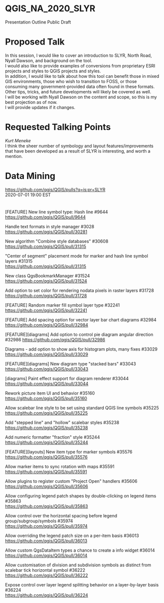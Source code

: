 # QGIS_NA_2020_SLYR
Presentation Outline Public Draft

# Proposed Talk
In this session, I would like to cover an introduction to SLYR, North Road, Nyall Dawson, and background on the tool.  
I would also like to provide examples of conversions from proprietary ESRI projects and styles to QGIS projects and styles.  
In addition, I would like to talk about how this tool can benefit those in mixed GIS environments, those who wish to transition to FOSS, or those consuming many government-provided data often found in these formats.  
Other tips, tricks, and future developments will likely be covered as well.  
I will be working with Nyall Dawson on the content and scope, so this is my best projection as of now.  
I will provide updates if it changes.

# Requested Talking Points
*Kurt Meneke*  
I think the sheer number of symbology and layout features/improvements that have been developed as a result of SLYR is interesting, and worth a mention.

# Data Mining
https://github.com/qgis/QGIS/pulls?q=is:pr+SLYR  
2020-07-01 19:00 EST  
#
[FEATURE] New line symbol type: Hash line #9644  
https://github.com/qgis/QGIS/pull/9644  

Handle text formats in style manager #3028  
https://github.com/qgis/QGIS/pull/30281  

New algorithm "Combine style databases" #30608  
https://github.com/qgis/QGIS/pull/31315  

"Center of segment" placement mode for marker and hash line symbol layers #31315  
https://github.com/qgis/QGIS/pull/31315  

New class QgsBookmarkManager #31524  
https://github.com/qgis/QGIS/pull/31524  

Add option to set color for rendering nodata pixels in raster layers #31728  
https://github.com/qgis/QGIS/pull/31728  

[FEATURE] Random marker fill symbol layer type #32241  
https://github.com/qgis/QGIS/pull/32241  

[FEATURE] Add spacing option for vector layer bar chart diagrams #32984  
https://github.com/qgis/QGIS/pull/32984  

[FEATURE][diagrams] Add option to control pie diagram angular direction #32986
https://github.com/qgis/QGIS/pull/32986  

Diagrams - add option to show axis for histogram plots, many fixes #33029  
https://github.com/qgis/QGIS/pull/33029  

[FEATURE][diagrams] New diagram type "stacked bars" #33043  
https://github.com/qgis/QGIS/pull/33043  

[diagrams] Paint effect support for diagram renderer #33044
https://github.com/qgis/QGIS/pull/33044

Rework picture item UI and behavior #35160
https://github.com/qgis/QGIS/pull/35160

Allow scalebar line style to be set using standard QGIS line symbols #35225  
https://github.com/qgis/QGIS/pull/35225  

Add "stepped line" and "hollow" scalebar styles #35238  
https://github.com/qgis/QGIS/pull/35238  

Add numeric formatter "fraction" style #35244  
https://github.com/qgis/QGIS/pull/35244  

[FEATURE][layouts] New item type for marker symbols #35576  
https://github.com/qgis/QGIS/pull/35576  

Allow marker items to sync rotation with maps #35591  
https://github.com/qgis/QGIS/pull/35591  

Allow plugins to register custom "Project Open" handlers #35606  
https://github.com/qgis/QGIS/pull/35606  

Allow configuring legend patch shapes by double-clicking on legend items #35863  
https://github.com/qgis/QGIS/pull/35863  

Allow control over the horizontal spacing before legend group/subgroup/symbols #35974  
https://github.com/qgis/QGIS/pull/35974  

Allow overriding the legend patch size on a per-item basis #36013  
https://github.com/qgis/QGIS/pull/36013  

Allow custom QgsDataItem types a chance to create a info widget #36014  
https://github.com/qgis/QGIS/pull/36014  

Allow customisation of division and subdivision symbols as distinct from scalebar tick horizontal symbol #36222  
https://github.com/qgis/QGIS/pull/36222  

Expose control over layer legend splitting behavior on a layer-by-layer basis #36224  
https://github.com/qgis/QGIS/pull/36224  









